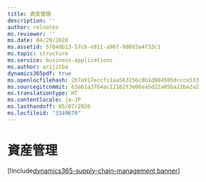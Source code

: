 ```yaml
---
title: 資産管理
description: ''
author: relnotes
ms.reviewer: ''
ms.date: 04/29/2020
ms.assetid: 5784db13-57cb-e911-a96f-000d3a4f33c1
ms.topic: structure
ms.service: business-applications
ms.author: arijitba
dynamics365pdf: true
ms.openlocfilehash: 2b7a917eccfc1aa563156c8b1d884505dccce533
ms.sourcegitcommit: 63a61a3764ac12162f3e06ea5d22a05ba22be2a2
ms.translationtype: HT
ms.contentlocale: ja-JP
ms.lasthandoff: 05/07/2020
ms.locfileid: "3349679"
---
```

# <a name="asset-management"></a>資産管理

[!include[dynamics365-supply-chain-management banner](../includes/dynamics365-supply-chain-management.md)]

<!--structure start-->

<!--structure end-->



